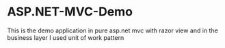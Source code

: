 # ASP.NET-MVC-Demo
This is the demo application in pure asp.net mvc with razor view and in the business layer I used unit of work pattern
